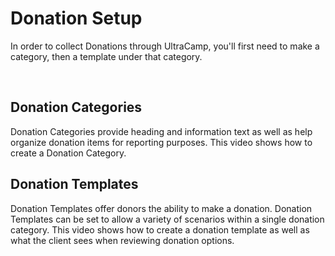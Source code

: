 # Donation Setup
In order to collect Donations through UltraCamp, you'll first need to make a category, then a template under that category.


 


## Donation Categories


Donation Categories provide heading and information text as well as help organize donation items for reporting purposes. This video shows how to create a Donation Category.



  
  



## Donation Templates


Donation Templates offer donors the ability to make a donation. Donation Templates can be set to allow a variety of scenarios within a single donation category. This video shows how to create a donation template as well as what the client sees when reviewing donation options.



 


  
  



  
  


